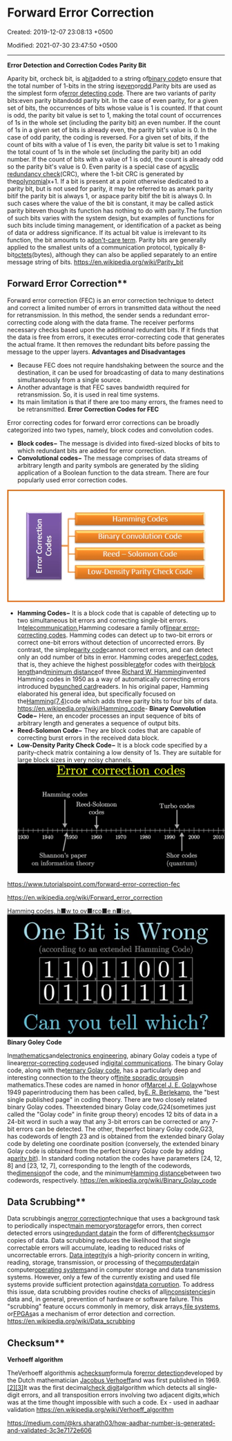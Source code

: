 # Forward Error Correction

Created: 2019-12-07 23:08:13 +0500

Modified: 2021-07-30 23:47:50 +0500

---

**Error Detection and Correction Codes**
**Parity Bit**

Aparity bit, orcheck bit, is a[bit](https://en.wikipedia.org/wiki/Bit)added to a string of[binary code](https://en.wikipedia.org/wiki/Binary_code)to ensure that the total number of 1-bits in the string is[even](https://en.wikipedia.org/wiki/Even_number)or[odd](https://en.wikipedia.org/wiki/Odd_number).Parity bits are used as the simplest form of[error detecting code](https://en.wikipedia.org/wiki/Error_detection_and_correction).
There are two variants of parity bits:even parity bitandodd parity bit.
In the case of even parity, for a given set of bits, the occurrences of bits whose value is 1 is counted. If that count is odd, the parity bit value is set to 1, making the total count of occurrences of 1s in the whole set (including the parity bit) an even number. If the count of 1s in a given set of bits is already even, the parity bit's value is 0.
In the case of odd parity, the coding is reversed. For a given set of bits, if the count of bits with a value of 1 is even, the parity bit value is set to 1 making the total count of 1s in the whole set (including the parity bit) an odd number. If the count of bits with a value of 1 is odd, the count is already odd so the parity bit's value is 0.
Even parity is a special case of a[cyclic redundancy check](https://en.wikipedia.org/wiki/Cyclic_redundancy_check)(CRC), where the 1-bit CRC is generated by the[polynomial](https://en.wikipedia.org/wiki/Polynomial)x+1.
If a bit is present at a point otherwise dedicated to a parity bit, but is not used for parity, it may be referred to as amark parity bitif the parity bit is always 1, or aspace parity bitif the bit is always 0. In such cases where the value of the bit is constant, it may be called astick parity biteven though its function has nothing to do with parity.The function of such bits varies with the system design, but examples of functions for such bits include timing management, or identification of a packet as being of data or address significance. If its actual bit value is irrelevant to its function, the bit amounts to a[don't-care term](https://en.wikipedia.org/wiki/Don%27t-care_term).
Parity bits are generally applied to the smallest units of a communication protocol, typically 8-bit[octets](https://en.wikipedia.org/wiki/Octet_(computing))(bytes), although they can also be applied separately to an entire message string of bits.
<https://en.wikipedia.org/wiki/Parity_bit>

## Forward Error Correction**

Forward error correction (FEC) is an error correction technique to detect and correct a limited number of errors in transmitted data without the need for retransmission.
In this method, the sender sends a redundant error-correcting code along with the data frame. The receiver performs necessary checks based upon the additional redundant bits. If it finds that the data is free from errors, it executes error-correcting code that generates the actual frame. It then removes the redundant bits before passing the message to the upper layers.
**Advantages and Disadvantages**
-   Because FEC does not require handshaking between the source and the destination, it can be used for broadcasting of data to many destinations simultaneously from a single source.
-   Another advantage is that FEC saves bandwidth required for retransmission. So, it is used in real time systems.
-   Its main limitation is that if there are too many errors, the frames need to be retransmitted.
**Error Correction Codes for FEC**

Error correcting codes for forward error corrections can be broadly categorized into two types, namely, block codes and convolution codes.
-   **Block codes−** The message is divided into fixed-sized blocks of bits to which redundant bits are added for error correction.
-   **Convolutional codes−** The message comprises of data streams of arbitrary length and parity symbols are generated by the sliding application of a Boolean function to the data stream.
There are four popularly used error correction codes.

![Hamming Codes Binary Convolution Code Reed --- Solomon Code Low-Density Parity Check Code ](media/Forward-Error-Correction-image1.jpg)
-   **Hamming Codes−** It is a block code that is capable of detecting up to two simultaneous bit errors and correcting single-bit errors.
In[telecommunication](https://en.wikipedia.org/wiki/Telecommunication),Hamming codesare a family of[linear error-correcting codes](https://en.wikipedia.org/wiki/Linear_code). Hamming codes can detect up to two-bit errors or correct one-bit errors without detection of uncorrected errors. By contrast, the simple[parity code](https://en.wikipedia.org/wiki/Parity_bit)cannot correct errors, and can detect only an odd number of bits in error. Hamming codes are[perfect codes](https://en.wikipedia.org/wiki/Perfect_code), that is, they achieve the highest possible[rate](https://en.wikipedia.org/wiki/Block_code#The_rate_R)for codes with their[block length](https://en.wikipedia.org/wiki/Block_code#The_block_length_n)and[minimum distance](https://en.wikipedia.org/wiki/Block_code#The_distance_d)of three.[Richard W. Hamming](https://en.wikipedia.org/wiki/Richard_Hamming)invented Hamming codes in 1950 as a way of automatically correcting errors introduced by[punched card](https://en.wikipedia.org/wiki/Punched_card)readers. In his original paper, Hamming elaborated his general idea, but specifically focused on the[Hamming(7,4)](https://en.wikipedia.org/wiki/Hamming(7,4))code which adds three parity bits to four bits of data.
<https://en.wikipedia.org/wiki/Hamming_code>-   **Binary Convolution Code−** Here, an encoder processes an input sequence of bits of arbitrary length and generates a sequence of output bits.
-   **Reed-Solomon Code−** They are block codes that are capable of correcting burst errors in the received data block.
-   **Low-Density Parity Check Code−** It is a block code specified by a parity-check matrix containing a low density of 1s. They are suitable for large block sizes in very noisy channels.
![Error correction codes Hamming codes Reed-Solomon Turbo codes 1930 1940 950 codes 1960 1970 1980 1990 2000 2010 Shannon's paper on information theory Shor codes (quantum) ](media/Forward-Error-Correction-image2.png)

<https://www.tutorialspoint.com/forward-error-correction-fec>

<https://en.wikipedia.org/wiki/Forward_error_correction>

[Hamming codes, h■w to ov■rco■e n■ise.](https://www.youtube.com/watch?v=X8jsijhllIA)
![One Bit is Wrong (according to an extended Hamming Code) oooooooo Can you tell which? ](media/Forward-Error-Correction-image3.jpg)
**Binary Goley Code**

In[mathematics](https://en.wikipedia.org/wiki/Mathematics)and[electronics engineering](https://en.wikipedia.org/wiki/Electronics_engineering), abinary Golay codeis a type of linear[error-correcting code](https://en.wikipedia.org/wiki/Error-correcting_code)used in[digital communications](https://en.wikipedia.org/wiki/Digital_communication). The binary Golay code, along with the[ternary Golay code](https://en.wikipedia.org/wiki/Ternary_Golay_code), has a particularly deep and interesting connection to the theory of[finite sporadic groups](https://en.wikipedia.org/wiki/Finite_sporadic_group)in mathematics.These codes are named in honor of[Marcel J. E. Golay](https://en.wikipedia.org/wiki/Marcel_J._E._Golay)whose 1949 paperintroducing them has been called, by[E. R. Berlekamp](https://en.wikipedia.org/wiki/E._R._Berlekamp), the "best single published page" in coding theory.
There are two closely related binary Golay codes. Theextended binary Golay code,G24(sometimes just called the "Golay code" in finite group theory) encodes 12 bits of data in a 24-bit word in such a way that any 3-bit errors can be corrected or any 7-bit errors can be detected. The other, theperfect binary Golay code,G23, has codewords of length 23 and is obtained from the extended binary Golay code by deleting one coordinate position (conversely, the extended binary Golay code is obtained from the perfect binary Golay code by adding a[parity bit](https://en.wikipedia.org/wiki/Parity_bit)). In standard coding notation the codes have parameters [24, 12, 8] and [23, 12, 7], corresponding to the length of the codewords, the[dimension](https://en.wikipedia.org/wiki/Dimension_(vector_space))of the code, and the minimum[Hamming distance](https://en.wikipedia.org/wiki/Hamming_distance)between two codewords, respectively.
<https://en.wikipedia.org/wiki/Binary_Golay_code>

## Data Scrubbing**

Data scrubbingis an[error correction](https://en.wikipedia.org/wiki/Error_correction)technique that uses a background task to periodically inspect[main memory](https://en.wikipedia.org/wiki/Main_memory)or[storage](https://en.wikipedia.org/wiki/Computer_data_storage)for errors, then correct detected errors using[redundant data](https://en.wikipedia.org/wiki/Data_redundancy)in the form of different[checksums](https://en.wikipedia.org/wiki/Checksum)or copies of data. Data scrubbing reduces the likelihood that single correctable errors will accumulate, leading to reduced risks of uncorrectable errors.
[Data integrity](https://en.wikipedia.org/wiki/Data_integrity)is a high-priority concern in writing, reading, storage, transmission, or processing of the[computer](https://en.wikipedia.org/wiki/Computer)[data](https://en.wikipedia.org/wiki/Data)in computer[operating systems](https://en.wikipedia.org/wiki/Operating_system)and in computer storage and data transmission systems. However, only a few of the currently existing and used file systems provide sufficient protection against[data corruption](https://en.wikipedia.org/wiki/Data_corruption).
To address this issue, data scrubbing provides routine checks of all[inconsistencies](https://en.wikipedia.org/wiki/Inconsistency)in data and, in general, prevention of hardware or software failure. This "scrubbing" feature occurs commonly in memory, disk arrays,[file systems](https://en.wikipedia.org/wiki/File_system), or[FPGAs](https://en.wikipedia.org/wiki/Field-programmable_gate_array)as a mechanism of error detection and correction.
<https://en.wikipedia.org/wiki/Data_scrubbing>

## Checksum**

**Verhoeff algorithm**

TheVerhoeff algorithmis a[checksum](https://en.wikipedia.org/wiki/Checksum)formula for[error detection](https://en.wikipedia.org/wiki/Error_detection)developed by the Dutch mathematician [Jacobus Verhoeff](https://en.wikipedia.org/wiki/Jacobus_Verhoeff)and was first published in 1969.[[2]](https://en.wikipedia.org/wiki/Verhoeff_algorithm#cite_note-Kirtland_2001-2)[[3]](https://en.wikipedia.org/wiki/Verhoeff_algorithm#cite_note-Salomon_2005-3)It was the first decimal[check digit](https://en.wikipedia.org/wiki/Check_digit)algorithm which detects all single-digit errors, and all transposition errors involving two adjacent digits,which was at the time thought impossible with such a code.
Ex - used in aadhaar validation
<https://en.wikipedia.org/wiki/Verhoeff_algorithm>

<https://medium.com/@krs.sharath03/how-aadhar-number-is-generated-and-validated-3c3e7172e606>
